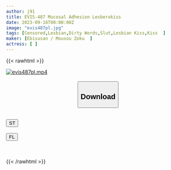 ```yaml
---
author: j91
title: EVIS-487 Mucosal Adhesion Lesberokiss
date: 2023-09-16T00:00:00Z
image: "evis487pl.jpg"
tags: [Censored,Lesbian,Dirty Words,Slut,Lesbian Kiss,Kiss	]
maker: [Ebisusan / Mousou Zoku  ]
actress: [ ]
---
```



{{< rawhtml >}}

<div class="video" data-videoid="qlBbVjoRoDUzQDl">
    <a href="javascript:;">
        <img src="https://my.j91.asia/posts/evis487pl/evis487pl.jpg" width="WIDTH" height="HEIGHT" alt="evis487pl.mp4" loading="lazy">
    </a>
</div>

<script type="text/javascript" src="https://j91.asia/asset/on-demand-st.js"></script>

<br>
  <link rel="stylesheet" href="https://j91.asia/asset/bs5.css">
  
  <center>
  <button class="btn btn-primary" type="button" data-bs-toggle="collapse" data-bs-target=".multi-collapse" aria-expanded="false" aria-controls="multiCollapseExample1 multiCollapseExample2"><h2>Download</h2></button></center>
</p>
<div class="row">
  <div class="col">
    <div class="collapse multi-collapse" id="multiCollapseExample1">
      <div class="card card-body">
	      	      <br>
<div class="buttons">  
<a href="https://streamtape.to/v/qlBbVjoRoDUzQDl"><button class="btn-hover color-3"><i class="fa fa-download"></i> ST</button></a></div>
    </div>
  </div>
</div>
  <div class="col">
    <div class="collapse multi-collapse" id="multiCollapseExample2">
      <div class="card card-body">
	      <br>
<div class="buttons">
    <a href="https://filelions.online/f/barnhozsszw9"><button class="btn-hover color-9"><i class="fa fa-download"></i> FL</button></a></div>
<br><br>
      </div>
    </div>
  </div>
</div>

{{< /rawhtml >}}